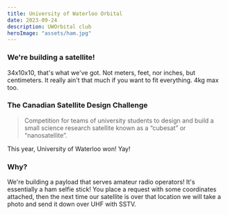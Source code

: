 ```yaml
---
title: University of Waterloo Orbital
date: 2023-09-24
description: UWOrbital club
heroImage: "assets/ham.jpg"
---
```


### We're building a satellite!
34x10x10, that's what we've got. Not meters, feet, nor inches, but centimeters. It really ain't that much if you want to fit everything. 4kg max too.

### The Canadian Satellite Design Challenge
> Competition for teams of university students to design and build a small science research satellite known as a “cubesat” or “nanosatellite”.

This year, University of Waterloo won! Yay! 

### Why?

We're building a payload that serves amateur radio operators! It's essentially a ham selfie stick! You place a request with some coordinates attached, then the next time our satellite is over that location we will take a photo and send it down over UHF with SSTV.
